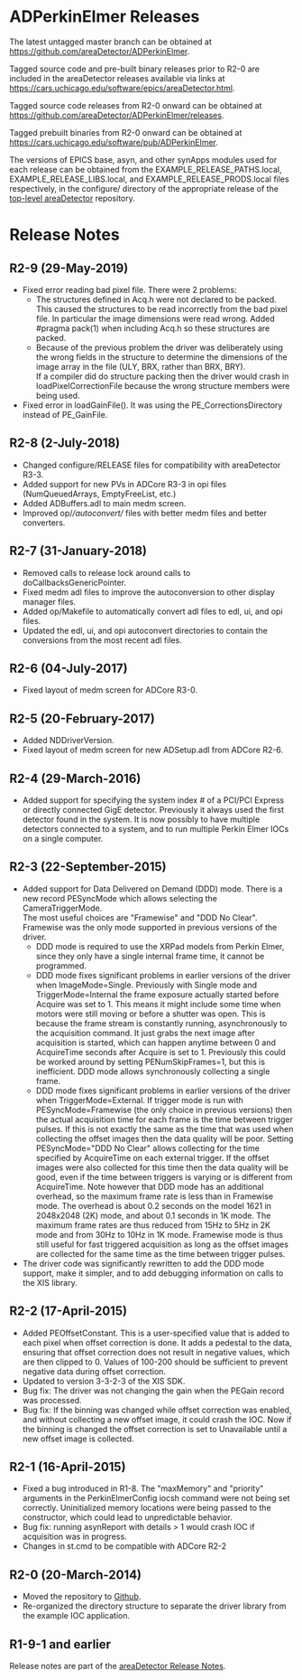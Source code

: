 ADPerkinElmer Releases
======================

The latest untagged master branch can be obtained at
https://github.com/areaDetector/ADPerkinElmer.

Tagged source code and pre-built binary releases prior to R2-0 are included
in the areaDetector releases available via links at
https://cars.uchicago.edu/software/epics/areaDetector.html.

Tagged source code releases from R2-0 onward can be obtained at 
https://github.com/areaDetector/ADPerkinElmer/releases.

Tagged prebuilt binaries from R2-0 onward can be obtained at
https://cars.uchicago.edu/software/pub/ADPerkinElmer.

The versions of EPICS base, asyn, and other synApps modules used for each release can be obtained from 
the EXAMPLE_RELEASE_PATHS.local, EXAMPLE_RELEASE_LIBS.local, and EXAMPLE_RELEASE_PRODS.local
files respectively, in the configure/ directory of the appropriate release of the 
[top-level areaDetector](https://github.com/areaDetector/areaDetector) repository.


Release Notes
=============
R2-9 (29-May-2019)
----
* Fixed error reading bad pixel file.  There were 2 problems:
  - The structures defined in Acq.h were not declared to be packed.  This caused the structures to be
    read incorrectly from the bad pixel file. In particular the image dimensions were read wrong.
    Added #pragma pack(1) when including Acq.h so these structures are packed.
  - Because of the previous problem the driver was deliberately using the wrong fields in the structure to determine
    the dimensions of the image array in the file (ULY, BRX, rather than BRX, BRY).  
    If a compiler did do structure packing then the driver would crash in loadPixelCorrectionFile 
    because the wrong structure members were being used.
* Fixed error in loadGainFile().  It was using the PE_CorrectionsDirectory instead of PE_GainFile.


R2-8 (2-July-2018)
----
* Changed configure/RELEASE files for compatibility with areaDetector R3-3.
* Added support for new PVs in ADCore R3-3 in opi files (NumQueuedArrays, EmptyFreeList, etc.)
* Added ADBuffers.adl to main medm screen.
* Improved op/*/autoconvert/* files with better medm files and better converters.


R2-7 (31-January-2018)
----
* Removed calls to release lock around calls to doCallbacksGenericPointer.
* Fixed medm adl files to improve the autoconversion to other display manager files.
* Added op/Makefile to automatically convert adl files to edl, ui, and opi files.
* Updated the edl, ui, and opi autoconvert directories to contain the conversions
  from the most recent adl files.


R2-6 (04-July-2017)
----
* Fixed layout of medm screen for ADCore R3-0.


R2-5 (20-February-2017)
----
* Added NDDriverVersion.
* Fixed layout of medm screen for new ADSetup.adl from ADCore R2-6.


R2-4 (29-March-2016)
----
* Added support for specifying the system index # of a PCI/PCI Express or directly connected GigE detector.
  Previously it always used the first detector found in the system.  It is now possibly to have
  multiple detectors connected to a system, and to run multiple Perkin Elmer IOCs on a single computer.  


R2-3 (22-September-2015)
----
* Added support for Data Delivered on Demand (DDD) mode. 
  There is a new record PESyncMode which allows selecting the CameraTriggerMode.  
  The most useful choices are "Framewise" and "DDD No Clear". 
  Framewise was the only mode supported in previous versions of the driver.
  * DDD mode is required to use the XRPad models from Perkin Elmer, since they only have a single
    internal frame time, it cannot be programmed.
  * DDD mode fixes significant problems in earlier versions of the driver when ImageMode=Single. 
    Previously with Single mode and TriggerMode=Internal the frame exposure actually started before
    Acquire was set to 1. 
    This means it might include some time when motors were still moving or before a shutter was open. 
    This is because the frame stream is constantly running, asynchronously to the acquisition command. 
    It just grabs the next image after acquisition is started, which can happen anytime between 
    0 and AcquireTime seconds after Acquire is set to 1. 
    Previously this could be worked around by setting PENumSkipFrames=1, but this is inefficient. 
    DDD mode allows synchronously collecting a single frame.
  * DDD mode fixes significant problems in earlier versions of the driver when TriggerMode=External.
    If trigger mode is run with PESyncMode=Framewise (the only choice in previous versions) then the
    actual acquisition time for each frame is the time between trigger pulses. 
    If this is not exactly the same as the time that was used when collecting the offset images 
    then the data quality will be poor. 
    Setting PESyncMode="DDD No Clear" allows collecting for the time specified by AcquireTime on each
    external trigger. 
    If the offset images were also collected for this time then the data quality will be
    good, even if the time between triggers is varying or is different from AcquireTime. 
    Note however that DDD mode has an additional overhead, so the maximum frame rate is less than 
    in Framewise mode.
    The overhead is about 0.2 seconds on the model 1621 in 2048x2048 (2K) mode, 
    and about 0.1 seconds in 1K mode.
    The maximum frame rates are thus reduced from 15Hz to 5Hz in 2K mode and from 
    30Hz to 10Hz in 1K mode.
    Framewise mode is thus still useful for fast triggered acquisition as long as the offset images 
    are collected for the same time as the time between trigger pulses.
* The driver code was significantly rewritten to add the DDD mode support, make it simpler, 
  and to add debugging information on calls to the XIS library.

R2-2 (17-April-2015)
----
* Added PEOffsetConstant.  This is a user-specified value that is added to each pixel
  when offset correction is done.  It adds a pedestal to the data, ensuring that offset
  correction does not result in negative values, which are then clipped to 0.  Values
  of 100-200 should be sufficient to prevent negative data during offset correction.
* Updated to version 3-3-2-3 of the XIS SDK.
* Bug fix: The driver was not changing the gain when the PEGain record was processed.
* Bug fix: If the binning was changed while offset correction was enabled, and without
  collecting a new offset image, it could crash the IOC.  Now if the binning is changed
  the offset correction is set to Unavailable until a new offset image is collected.


R2-1 (16-April-2015)
----
* Fixed a bug introduced in R1-8.  The "maxMemory" and "priority" arguments in the PerkinElmerConfig
  iocsh command were not being set correctly. Uninitialized memory locations were being passed to 
  the constructor, which could lead to unpredictable behavior.
* Bug fix: running asynReport with details > 1 would crash IOC if acquisition was in progress.
* Changes in st.cmd to be compatible with ADCore R2-2


R2-0 (20-March-2014)
----
* Moved the repository to [Github](https://github.com/areaDetector/ADmarCCD).
* Re-organized the directory structure to separate the driver library from the example IOC application.


R1-9-1 and earlier
------------------
Release notes are part of the
[areaDetector Release Notes](https://cars.uchicago.edu/software/epics/areaDetectorReleaseNotes.html).

